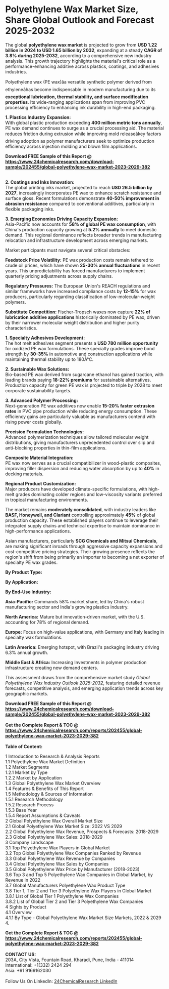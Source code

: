 <h1>Polyethylene Wax Market Size, Share Global Outlook and Forecast 2025-2032</h1><p>The global <strong>polyethylene wax market</strong> is projected to grow from <strong>USD 1.22 billion in 2024 to USD 1.65 billion by 2032</strong>, expanding at a steady <strong>CAGR of 3.8% during 2025-2032</strong>, according to a comprehensive new industry analysis. This growth trajectory highlights the material's critical role as a performance-enhancing additive across plastics, coatings, and adhesives industries.</p><p>Polyethylene wax (PE wax)âa versatile synthetic polymer derived from ethyleneâhas become indispensable in modern manufacturing due to its <strong>exceptional lubrication, thermal stability, and surface modification properties</strong>. Its wide-ranging applications span from improving PVC processing efficiency to enhancing ink durability in high-end packaging.</p><p><strong>1. Plastics Industry Expansion:</strong><br>
With global plastic production exceeding <strong>400 million metric tons annually</strong>, PE wax demand continues to surge as a crucial processing aid. The material reduces friction during extrusion while improving mold releaseâkey factors driving adoption as polymer manufacturers seek to optimize production efficiency across injection molding and blown film applications.</p><div><b>Download FREE Sample of this Report @ 
            <a href="https://www.24chemicalresearch.com/download-sample/202455/global-polyethylene-wax-market-2023-2029-382">
            https://www.24chemicalresearch.com/download-sample/202455/global-polyethylene-wax-market-2023-2029-382</a></b></div><br><p><strong>2. Coatings and Inks Innovation:</strong><br>
The global printing inks market, projected to reach <strong>USD 26.5 billion by 2027</strong>, increasingly incorporates PE wax to enhance scratch resistance and surface gloss. Recent formulations demonstrate <strong>40-50% improvement in abrasion resistance</strong> compared to conventional additives, particularly in flexible packaging inks.</p><p><strong>3. Emerging Economies Driving Capacity Expansion:</strong><br>
Asia-Pacific now accounts for <strong>58% of global PE wax consumption</strong>, with China's production capacity growing at <strong>5.2% annually</strong> to meet domestic demand. This regional dominance reflects broader trends in manufacturing relocation and infrastructure development across emerging markets.</p><p>Market participants must navigate several critical obstacles:</p><p><strong>Feedstock Price Volatility:</strong> PE wax production costs remain tethered to crude oil prices, which have shown <strong>25-30% annual fluctuations</strong> in recent years. This unpredictability has forced manufacturers to implement quarterly pricing adjustments across supply chains.</p><p><strong>Regulatory Pressures:</strong> The European Union's REACH regulations and similar frameworks have increased compliance costs by <strong>12-15%</strong> for wax producers, particularly regarding classification of low-molecular-weight polymers.</p><p><strong>Substitute Competition:</strong> Fischer-Tropsch waxes now capture <strong>22% of lubrication additive applications</strong> historically dominated by PE wax, driven by their narrower molecular weight distribution and higher purity characteristics.</p><p><strong>1. Specialty Adhesives Development:</strong><br>
The hot melt adhesives segment presents a <strong>USD 780 million opportunity</strong> for oxidized PE wax formulations. These specialty grades improve bond strength by <strong>30-35%</strong> in automotive and construction applications while maintaining thermal stability up to 180Â°C.</p><p><strong>2. Sustainable Wax Solutions:</strong><br>
Bio-based PE wax derived from sugarcane ethanol has gained traction, with leading brands paying <strong>18-22% premiums</strong> for sustainable alternatives. Production capacity for green PE wax is projected to triple by 2028 to meet corporate sustainability targets.</p><p><strong>3. Advanced Polymer Processing:</strong><br>
Next-generation PE wax additives now enable <strong>15-20% faster extrusion rates</strong> in PVC pipe production while reducing energy consumption. These efficiency gains are particularly valuable as manufacturers contend with rising power costs globally.</p><p><strong>Precision Formulation Technologies:</strong><br>
	Advanced polymerization techniques allow tailored molecular weight distributions, giving manufacturers unprecedented control over slip and anti-blocking properties in thin-film applications.</p><p><strong>Composite Material Integration:</strong><br>
	PE wax now serves as a crucial compatibilizer in wood-plastic composites, improving filler dispersion and reducing water absorption by up to <strong>40%</strong> in decking materials.</p><p><strong>Regional Product Customization:</strong><br>
	Major producers have developed climate-specific formulations, with high-melt grades dominating colder regions and low-viscosity variants preferred in tropical manufacturing environments.</p><p>The market remains <strong>moderately consolidated</strong>, with industry leaders like <strong>BASF, Honeywell, and Clariant</strong> controlling approximately <strong>45%</strong> of global production capacity. These established players continue to leverage their integrated supply chains and technical expertise to maintain dominance in high-performance applications.</p><p>Asian manufacturers, particularly <strong>SCG Chemicals and Mitsui Chemicals</strong>, are making significant inroads through aggressive capacity expansions and cost-competitive pricing strategies. Their growing presence reflects the region's shift from being primarily an importer to becoming a net exporter of specialty PE wax grades.</p><p><strong>By Product Type:</strong></p><p><strong>By Application:</strong></p><p><strong>By End-Use Industry:</strong></p><p><strong>Asia-Pacific:</strong> Commands 58% market share, led by China's robust manufacturing sector and India's growing plastics industry.</p><p><strong>North America:</strong> Mature but innovation-driven market, with the U.S. accounting for 78% of regional demand.</p><p><strong>Europe:</strong> Focus on high-value applications, with Germany and Italy leading in specialty wax formulations.</p><p><strong>Latin America:</strong> Emerging hotspot, with Brazil's packaging industry driving 6.3% annual growth.</p><p><strong>Middle East &amp; Africa:</strong> Increasing Investments in polymer production infrastructure creating new demand centers.</p><p>This assessment draws from the comprehensive market study <em>Global Polyethylene Wax Industry Outlook 2025-2032</em>, featuring detailed revenue forecasts, competitive analysis, and emerging application trends across key geographic markets.</p><div><b>Download FREE Sample of this Report @ 
            <a href="https://www.24chemicalresearch.com/download-sample/202455/global-polyethylene-wax-market-2023-2029-382">
            https://www.24chemicalresearch.com/download-sample/202455/global-polyethylene-wax-market-2023-2029-382</a></b></div><br><div><b>Get the Complete Report & TOC @ 
            <a href="https://www.24chemicalresearch.com/reports/202455/global-polyethylene-wax-market-2023-2029-382">
            https://www.24chemicalresearch.com/reports/202455/global-polyethylene-wax-market-2023-2029-382</a></b></div><br>
            <b>Table of Content:</b><p>1 Introduction to Research & Analysis Reports<br />
    1.1 Polyethylene Wax Market Definition<br />
    1.2 Market Segments<br />
        1.2.1 Market by Type<br />
        1.2.2 Market by Application<br />
    1.3 Global Polyethylene Wax Market Overview<br />
    1.4 Features & Benefits of This Report<br />
    1.5 Methodology & Sources of Information<br />
        1.5.1 Research Methodology<br />
        1.5.2 Research Process<br />
        1.5.3 Base Year<br />
        1.5.4 Report Assumptions & Caveats<br />
2 Global Polyethylene Wax Overall Market Size<br />
    2.1 Global Polyethylene Wax Market Size: 2022 VS 2029<br />
    2.2 Global Polyethylene Wax Revenue, Prospects & Forecasts: 2018-2029<br />
    2.3 Global Polyethylene Wax Sales: 2018-2029<br />
3 Company Landscape<br />
    3.1 Top Polyethylene Wax Players in Global Market<br />
    3.2 Top Global Polyethylene Wax Companies Ranked by Revenue<br />
    3.3 Global Polyethylene Wax Revenue by Companies<br />
    3.4 Global Polyethylene Wax Sales by Companies<br />
    3.5 Global Polyethylene Wax Price by Manufacturer (2018-2023)<br />
    3.6 Top 3 and Top 5 Polyethylene Wax Companies in Global Market, by Revenue in 2022<br />
    3.7 Global Manufacturers Polyethylene Wax Product Type<br />
    3.8 Tier 1, Tier 2 and Tier 3 Polyethylene Wax Players in Global Market<br />
        3.8.1 List of Global Tier 1 Polyethylene Wax Companies<br />
        3.8.2 List of Global Tier 2 and Tier 3 Polyethylene Wax Companies<br />
4 Sights by Product<br />
    4.1 Overview<br />
        4.1.1 By Type - Global Polyethylene Wax Market Size Markets, 2022 & 2029<br />
        4.</p><div><b>Get the Complete Report & TOC @ 
            <a href="https://www.24chemicalresearch.com/reports/202455/global-polyethylene-wax-market-2023-2029-382">
            https://www.24chemicalresearch.com/reports/202455/global-polyethylene-wax-market-2023-2029-382</a></b></div><br><b>CONTACT US:</b><br>
            203A, City Vista, Fountain Road, Kharadi, Pune, India - 411014<br>
            International: +1(332) 2424 294<br>
            Asia: +91 9169162030 <br><br>
            Follow Us On LinkedIn: <a href="https://www.linkedin.com/company/24chemicalresearch/">24ChemicalResearch LinkedIn</a>